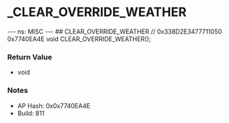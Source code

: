 # _CLEAR_OVERRIDE_WEATHER

--- ns: MISC --- ## CLEAR_OVERRIDE_WEATHER  // 0x338D2E3477711050 0x7740EA4E void CLEAR_OVERRIDE_WEATHER();

### Return Value
* void

### Notes
* AP Hash: 0x0x7740EA4E
* Build: 811


